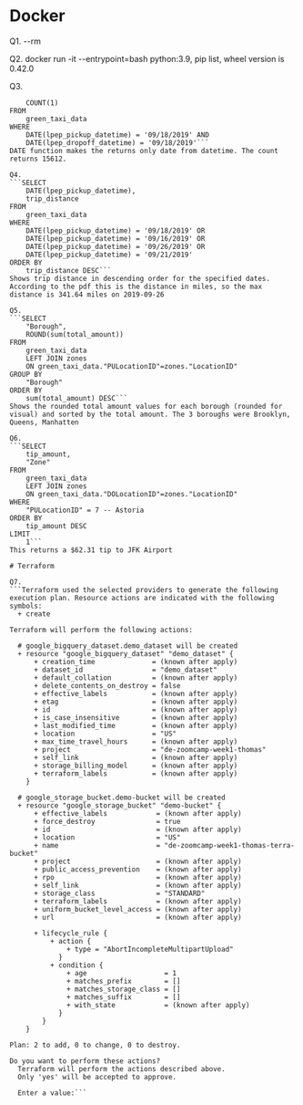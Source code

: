 # Docker

Q1. --rm

Q2. docker run -it --entrypoint=bash python:3.9, pip list, wheel version is 0.42.0

Q3. 
```SELECT 
	COUNT(1)
FROM
	green_taxi_data
WHERE
	DATE(lpep_pickup_datetime) = '09/18/2019' AND
	DATE(lpep_dropoff_datetime) = '09/18/2019'```
DATE function makes the returns only date from datetime. The count returns 15612.

Q4. 
```SELECT 
	DATE(lpep_pickup_datetime), 
	trip_distance
FROM
	green_taxi_data
WHERE
	DATE(lpep_pickup_datetime) = '09/18/2019' OR
	DATE(lpep_pickup_datetime) = '09/16/2019' OR
	DATE(lpep_pickup_datetime) = '09/26/2019' OR
	DATE(lpep_pickup_datetime) = '09/21/2019'
ORDER BY
	trip_distance DESC```
Shows trip distance in descending order for the specified dates. According to the pdf this is the distance in miles, so the max distance is 341.64 miles on 2019-09-26

Q5. 
```SELECT
	"Borough", 
	ROUND(sum(total_amount))
FROM
	green_taxi_data
	LEFT JOIN zones 
	ON green_taxi_data."PULocationID"=zones."LocationID"
GROUP BY
	"Borough"
ORDER BY
	sum(total_amount) DESC```
Shows the rounded total amount values for each borough (rounded for visual) and sorted by the total amount. The 3 boroughs were Brooklyn, Queens, Manhatten

Q6. 
```SELECT
	tip_amount, 
	"Zone"
FROM
	green_taxi_data
	LEFT JOIN zones 
	ON green_taxi_data."DOLocationID"=zones."LocationID"
WHERE 
	"PULocationID" = 7 -- Astoria
ORDER BY
	tip_amount DESC
LIMIT 
	1```
This returns a $62.31 tip to JFK Airport

# Terraform

Q7. 
```Terraform used the selected providers to generate the following execution plan. Resource actions are indicated with the following symbols:
  + create

Terraform will perform the following actions:

  # google_bigquery_dataset.demo_dataset will be created
  + resource "google_bigquery_dataset" "demo_dataset" {
      + creation_time              = (known after apply)
      + dataset_id                 = "demo_dataset"
      + default_collation          = (known after apply)
      + delete_contents_on_destroy = false
      + effective_labels           = (known after apply)
      + etag                       = (known after apply)
      + id                         = (known after apply)
      + is_case_insensitive        = (known after apply)
      + last_modified_time         = (known after apply)
      + location                   = "US"
      + max_time_travel_hours      = (known after apply)
      + project                    = "de-zoomcamp-week1-thomas"
      + self_link                  = (known after apply)
      + storage_billing_model      = (known after apply)
      + terraform_labels           = (known after apply)
    }

  # google_storage_bucket.demo-bucket will be created
  + resource "google_storage_bucket" "demo-bucket" {
      + effective_labels            = (known after apply)
      + force_destroy               = true
      + id                          = (known after apply)
      + location                    = "US"
      + name                        = "de-zoomcamp-week1-thomas-terra-bucket"
      + project                     = (known after apply)
      + public_access_prevention    = (known after apply)
      + rpo                         = (known after apply)
      + self_link                   = (known after apply)
      + storage_class               = "STANDARD"
      + terraform_labels            = (known after apply)
      + uniform_bucket_level_access = (known after apply)
      + url                         = (known after apply)

      + lifecycle_rule {
          + action {
              + type = "AbortIncompleteMultipartUpload"
            }
          + condition {
              + age                   = 1
              + matches_prefix        = []
              + matches_storage_class = []
              + matches_suffix        = []
              + with_state            = (known after apply)
            }
        }
    }

Plan: 2 to add, 0 to change, 0 to destroy.

Do you want to perform these actions?
  Terraform will perform the actions described above.
  Only 'yes' will be accepted to approve.

  Enter a value:```
